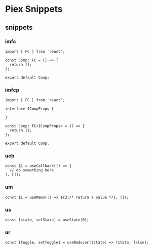 # Piex Snippets

## snippets

### imfc

```tsx
import { FC } from 'react';

const Comp: FC = () => {
  return ();
};

export default Comp;
```

### imfcp

```tsx
import { FC } from 'react';

interface ICompProps {

}

const Comp: FC<ICompProps> = () => {
  return ();
};

export default Comp;
```

### ucb

```tsx
const $1 = useCallback(() => {
  // do something here
}, []);
```

### um

```tsx
const $1 = useMemo(() => ${2:/* return a value */}, []);
```

### us

```tsx
const [state, setState] = useState(0);
```

### ur

```tsx
const [toggle, setToggle] = useReducer((state) => !state, false);
```

